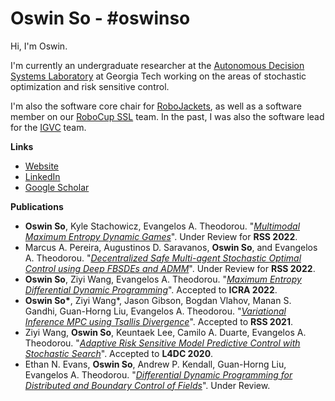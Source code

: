 # Oswin So - #oswinso

Hi, I'm Oswin.

I'm currently an undergraduate researcher at the [Autonomous Decision Systems Laboratory](https://sites.gatech.edu/acds/) at Georgia Tech working on the areas of stochastic optimization and risk sensitive control.

I'm also the software core chair for [RoboJackets](https://robojackets.org), as well as a software member on our [RoboCup SSL](https://github.com/RoboJackets/robocup-software/) team. In the past, I was also the software lead for the [IGVC](https://github.com/RoboJackets/igvc-software) team.


**Links**
- [Website](https://oswinso.xyz/?utm_source=github)
- [LinkedIn](https://linkedin.com/in/oswinso)
- [Google Scholar](https://scholar.google.com/citations?user=AwlxGQgAAAAJ&hl=en)

**Publications**
- **Oswin So**, Kyle Stachowicz, Evangelos A. Theodorou. "_[Multimodal Maximum Entropy Dynamic Games](https://oswinso.xyz/#so2022multimodal)_". Under Review for **RSS 2022**.
- Marcus A. Pereira, Augustinos D. Saravanos, **Oswin So**, and Evangelos A. Theodorou. "_[Decentralized Safe Multi-agent Stochastic Optimal Control using Deep FBSDEs and ADMM](https://oswinso.xyz/#pereira2022decentralized)_". Under Review for **RSS 2022**.
- **Oswin So**, Ziyi Wang, Evangelos A. Theodorou. "_[Maximum Entropy Differential Dynamic Programming](https://arxiv.org/abs/2110.06451)_". Accepted to **ICRA 2022**.
- **Oswin So\***, Ziyi Wang\*, Jason Gibson, Bogdan Vlahov, Manan S. Gandhi, Guan-Horng Liu, Evangelos A. Theodorou. "_[Variational Inference MPC using Tsallis Divergence](https://arxiv.org/abs/2104.00241)_". Accepted to **RSS 2021**.
- Ziyi Wang, **Oswin So**, Keuntaek Lee, Camilo A. Duarte, Evangelos A. Theodorou. "_[Adaptive Risk Sensitive Model Predictive Control with Stochastic Search](https://arxiv.org/abs/2009.01090)_". Accepted to **L4DC 2020**.
- Ethan N. Evans, **Oswin So**, Andrew P. Kendall, Guan-Horng Liu, Evangelos A. Theodorou. "_[Differential Dynamic Programming for Distributed and Boundary Control of Fields](https://arxiv.org/abs/2104.04044)_". Under Review.
